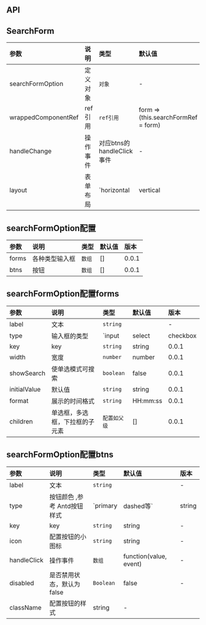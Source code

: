 ## API
## SearchForm
|参数|说明|类型|默认值|版本|
|:--|:--|:--|:--|:--|
|searchFormOption |定义对象| `对象` |-|0.0.1|
|wrappedComponentRef |ref引用| `ref引用` |form => (this.searchFormRef = form)|0.0.1|
|handleChange|操作事件| 对应btns的handleClick事件 |-|0.0.1|
|layout |表单布局| `horizontal|vertical|inline` |horizontal|0.0.1|


## searchFormOption配置

|参数|说明|类型|默认值|版本|
|:--|:--|:--|:--|:--|
|forms |各种类型输入框| `数组` |[]|0.0.1|
|btns |按钮| `数组` |[]|0.0.1|

## searchFormOption配置forms

|参数|说明|类型|默认值|版本|
|:--|:--|:--|:--|:--|
|label |文本| `string` ||-|
|type |输入框的类型| `input|select|checkbox|radio|datePicker|rangePickerTime|` |string|0.0.1|
|key |key| `string` |string|0.0.1|
|width |宽度| `number` |number	|0.0.1|
|showSearch |使单选模式可搜索| `boolean` |false|0.0.1|
|initialValue |默认值| `string` |string|0.0.1|
|format |展示的时间格式	| `string` |HH:mm:ss|0.0.1|
|children |单选框，多选框，下拉框的子元素| `配置如父级` |[]|0.0.1|

## searchFormOption配置btns

|参数|说明|类型|默认值|版本|
|:--|:--|:--|:--|:--|
|label |文本| `string` ||-|
|type |按钮颜色 ,参考 Antd按钮样式 | `primary|dashed等` |string|-|
|key |key| `string` |string|-|
|icon |配置按钮的小图标| `string` |string|-|
|handleClick |操作事件| `数组` |function(value, event)|-|
|disabled |是否禁用状态，默认为 false| `Boolean` |false|-|
|className|配置按钮的样式|string|-|
